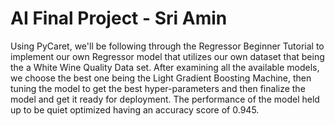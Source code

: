 # AI Final Project - Sri Amin

Using PyCaret, we'll be following through the Regressor Beginner Tutorial to implement our own Regressor model that utilizes our own dataset that being the a White Wine Quality Data set. After examining all the available models, we choose the best one being the Light Gradient Boosting Machine, then tuning the model to get the best hyper-parameters and then finalize the model and get it ready for deployment. The performance of the model held up to be quiet optimized having an accuracy score of 0.945.
